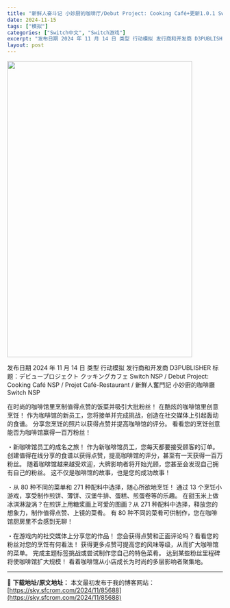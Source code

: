 ```yaml
---
title: "新鲜人奋斗记 小妙厨的咖啡厅/Debut Project: Cooking Café+更新1.0.1 Switch NSP XCI中文"
date: 2024-11-15
tags: ["模拟"]
categories: ["Switch中文", "Switch游戏"]
excerpt: "发布日期 2024 年 11 月 14 日 类型 行动模拟 发行商和开发商 D3PUBLISHER 标题：デビュープロジェクト クッキングカフェ Switch NSP / Debut Project: Cooking Café NSP / Projet Café-Restaurant / 新鮮人奮鬥&hellip;"
layout: post
---
```


<img class="aligncenter size-full wp-image-85689" src="https://sky.sfcrom.com/wp-content/uploads/2024/11/2024111502284626.webp" alt="" width="432" height="692" />

发布日期 2024 年 11 月 14 日
类型 行动模拟
发行商和开发商 D3PUBLISHER
标题：デビュープロジェクト クッキングカフェ Switch NSP / Debut Project: Cooking Café NSP / Projet Café-Restaurant / 新鮮人奮鬥記 小妙廚的咖啡廳 Switch NSP

在时尚的咖啡馆里烹制值得点赞的饭菜并吸引大批粉丝！
在酷炫的咖啡馆里创意烹饪！
作为咖啡馆的新员工，您将接单并完成挑战，创造在社交媒体上引起轰动的食谱。
分享您烹饪的照片以获得点赞并提高咖啡馆的评分。
看看您的烹饪创意能否为咖啡馆赢得一百万粉丝！

・新咖啡馆员工的成名之旅！
作为新咖啡馆员工，您每天都要接受顾客的订单。
创建值得在线分享的食谱以获得点赞，提高咖啡馆的评分，甚至有一天获得一百万粉丝。
随着咖啡馆越来越受欢迎，大牌影响者将开始光顾，您甚至会发现自己拥有自己的粉丝。
这不仅是咖啡馆的故事，也是您的成功故事！

・从 80 种不同的菜单和 271 种配料中选择，随心所欲地烹饪！
通过 13 个烹饪小游戏，享受制作煎饼、薄饼、汉堡牛排、蛋糕、煎蛋卷等的乐趣。
在甜玉米上做冰淇淋漩涡？在煎饼上用糖浆画上可爱的图画？从 271 种配料中选择，释放您的想象力，制作值得点赞、上镜的菜肴。
有 80 种不同的菜肴可供制作，您在咖啡馆厨房里不会感到无聊！

・在游戏内的社交媒体上分享您的作品！
您会获得点赞和正面评论吗？看看您的粉丝对您的烹饪有何看法！
获得更多点赞可提高您的风味等级，从而扩大咖啡馆的菜单。
完成主题标签挑战或尝试制作您自己的特色菜肴。
达到某些粉丝里程碑将使咖啡馆扩大规模！
看着咖啡馆从小店成长为时尚的多层影响者聚集地。

---
📖 **下载地址/原文地址：** 本文最初发布于我的博客网站：[https://sky.sfcrom.com/2024/11/85688](https://sky.sfcrom.com/2024/11/85688)
